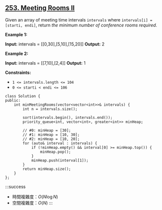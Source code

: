 ## [253\. Meeting Rooms II](https://leetcode.com/problems/meeting-rooms-ii/)

Given an array of meeting time intervals `intervals` where `intervals[i] = [starti, endi]`, return _the minimum number of conference rooms required_.

**Example 1:**

**Input:** intervals = \[\[0,30\],\[5,10\],\[15,20\]\]
**Output:** 2

**Example 2:**

**Input:** intervals = \[\[7,10\],\[2,4\]\]
**Output:** 1

**Constraints:**

-   `1 <= intervals.length <= 104`
-   `0 <= starti < endi <= 106`

```cpp=
class Solution {
public:
    int minMeetingRooms(vector<vector<int>>& intervals) {
        int n = intervals.size();

        sort(intervals.begin(), intervals.end());
        priority_queue<int, vector<int>, greater<int>> minHeap;

        // #0: minHeap = [30];
        // #1: minHeap = [10, 30];
        // #2: minHeap = [10, 20];
        for (auto& interval : intervals) {
            if (!minHeap.empty() && interval[0] >= minHeap.top()) {
                minHeap.pop();
            }
            minHeap.push(interval[1]);
        }
        return minHeap.size();
    }
};
```

:::success
- 時間複雜度：$O(N \log N)$
- 空間複雜度：$O(N)$
:::
